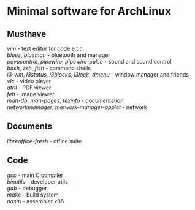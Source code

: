 # Minimal software for ArchLinux

## Musthave
*vim* - text editor for code e.t.c.  
*bluez*, *blueman* - bluetooth and manager  
*pavucontrol*, *pipewire*, *pipewire-pulse* - sound and sound control  
*bash*, *zsh*, *fish* - command shells  
*i3-wm*, *i3status*, *i3blocks*, *i3lock*, *dmenu* - window manager and friends  
*vlc* - video player  
*atril* - PDF viewer  
*feh* - image viewer  
*man-db*, *man-pages*, *texinfo* - documentation  
*networkmamager*, *metwork-manager-applet* - network  

## Documents
*libreoffice-fresh* - office suite  

## Code
*gcc* - main C compiler  
*binutils* - developer utils  
*gdb* - debugger  
*make* - build system  
*nasm* - assembler x86  

